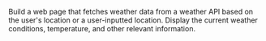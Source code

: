 
Build a web page that fetches weather data from a weather API based on the user's location or a user-inputted location. Display the current weather conditions, temperature, and other relevant information.
